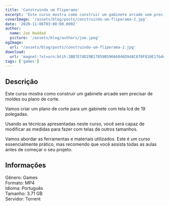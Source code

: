 ```yaml
---
title: 'Construindo um Fliperama'
excerpt: 'Este curso mostra como construir um gabinete arcade sem precisar de moldes ou plano de corte.   Vamos criar um plano de corte para um gabinete com tela lcd de 19 polegadas.   Usando as técnicas apresentadas neste curso, você será capaz de modificar as medidas para fazer com telas'
coverImage: '/assets/blog/posts/construindo-um-fliperama-2.jpg'
date: '2020-11-06T03:00:00.000Z'
author:
  name: Joe Haddad
  picture: '/assets/blog/authors/joe.jpeg'
ogImage:
  url: '/assets/blog/posts/construindo-um-fliperama-2.jpg'
download:
  url: 'magnet:?xt=urn:btih:3BB7E74D29B17859B59666846D948C870F810E17&dn=construindo%20um%20fliperama&tr=udp%3a%2f%2ftracker.openbittorrent.com%3a1337%2fannounce&tr=udp%3a%2f%2ftracker.opentrackr.org%3a1337%2fannounce'
tags: ['games']
---
```

<h2>Descrição</h2>
<p></p><p>Este curso mostra como construir um gabinete arcade sem precisar de moldes ou plano de corte. </p><p>Vamos criar um plano de corte para um gabinete com tela lcd de 19 polegadas. </p><p>Usando as técnicas apresentadas neste curso, você será capaz de modificar as medidas para fazer com telas de outros tamanhos. </p><p>Vamos abordar as ferramentas e materiais utilizados. Este é um curso essencialmente prático, mas recomendo que você assista todas as aulas antes de começar o seu projeto.</p><h2>Informações</h2><p>Gênero: Games<br/>Formato: MP4<br/>Idioma: Português<br/>Tamanho: 3.71 GB<br/>Servidor: Torrent</p>